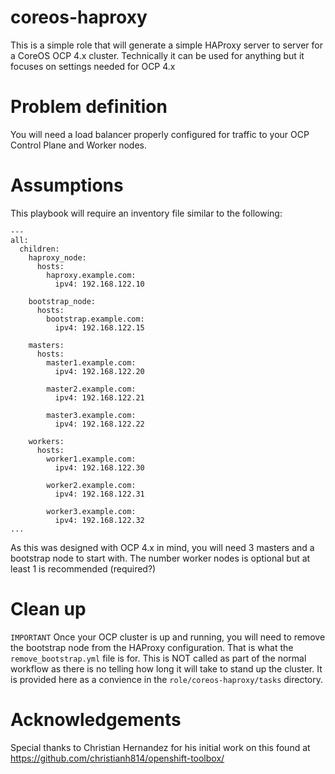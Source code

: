 # coreos-haproxy
This is a simple role that will generate a simple HAProxy server to server for a CoreOS OCP 4.x cluster.
Technically it can be used for anything but it focuses on settings needed for OCP 4.x

# Problem definition
You will need a load balancer properly configured for traffic to your OCP Control Plane and Worker nodes.

# Assumptions
This playbook will require an inventory file similar to the following:
```
---
all:
  children:
    haproxy_node:
      hosts:
        haproxy.example.com:
          ipv4: 192.168.122.10

    bootstrap_node:
      hosts:
        bootstrap.example.com:
          ipv4: 192.168.122.15
    
    masters:
      hosts:
        master1.example.com:
          ipv4: 192.168.122.20

        master2.example.com:
          ipv4: 192.168.122.21

        master3.example.com:
          ipv4: 192.168.122.22
        
    workers:
      hosts:
        worker1.example.com:
          ipv4: 192.168.122.30

        worker2.example.com:
          ipv4: 192.168.122.31

        worker3.example.com:
          ipv4: 192.168.122.32
...
```

As this was designed with OCP 4.x in mind, you will need 3 masters and a bootstrap node to start with.  The number
worker nodes is optional but at least 1 is recommended (required?)

# Clean up
`IMPORTANT`
Once your OCP cluster is up and running, you will need to remove the bootstrap node from the HAProxy configuration.
That is what the `remove_bootstrap.yml` file is for.  This is NOT called as part of the normal workflow as there is
no telling how long it will take to stand up the cluster.  It is provided here as a convience in the 
`role/coreos-haproxy/tasks` directory.

# Acknowledgements
Special thanks to Christian Hernandez for his initial work on this found at https://github.com/christianh814/openshift-toolbox/

